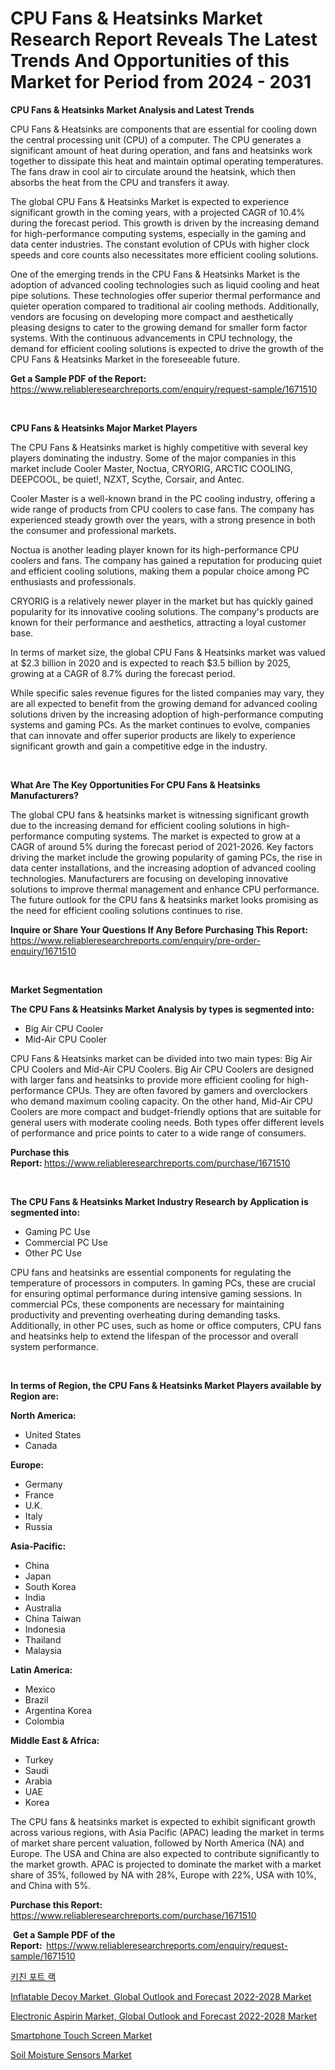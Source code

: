 <p><h1>CPU Fans & Heatsinks Market Research Report Reveals The Latest Trends And Opportunities of this Market for Period from 2024 - 2031</h1></p><p><strong>CPU Fans & Heatsinks Market Analysis and Latest Trends</strong></p>
<p><p>CPU Fans & Heatsinks are components that are essential for cooling down the central processing unit (CPU) of a computer. The CPU generates a significant amount of heat during operation, and fans and heatsinks work together to dissipate this heat and maintain optimal operating temperatures. The fans draw in cool air to circulate around the heatsink, which then absorbs the heat from the CPU and transfers it away.</p><p>The global CPU Fans & Heatsinks Market is expected to experience significant growth in the coming years, with a projected CAGR of 10.4% during the forecast period. This growth is driven by the increasing demand for high-performance computing systems, especially in the gaming and data center industries. The constant evolution of CPUs with higher clock speeds and core counts also necessitates more efficient cooling solutions.</p><p>One of the emerging trends in the CPU Fans & Heatsinks Market is the adoption of advanced cooling technologies such as liquid cooling and heat pipe solutions. These technologies offer superior thermal performance and quieter operation compared to traditional air cooling methods. Additionally, vendors are focusing on developing more compact and aesthetically pleasing designs to cater to the growing demand for smaller form factor systems. With the continuous advancements in CPU technology, the demand for efficient cooling solutions is expected to drive the growth of the CPU Fans & Heatsinks Market in the foreseeable future.</p></p>
<p><strong>Get a Sample PDF of the Report:&nbsp;</strong> <a href="https://www.reliableresearchreports.com/enquiry/request-sample/1671510">https://www.reliableresearchreports.com/enquiry/request-sample/1671510</a></p>
<p>&nbsp;</p>
<p><strong>CPU Fans & Heatsinks Major Market Players</strong></p>
<p><p>The CPU Fans & Heatsinks market is highly competitive with several key players dominating the industry. Some of the major companies in this market include Cooler Master, Noctua, CRYORIG, ARCTIC COOLING, DEEPCOOL, be quiet!, NZXT, Scythe, Corsair, and Antec.</p><p>Cooler Master is a well-known brand in the PC cooling industry, offering a wide range of products from CPU coolers to case fans. The company has experienced steady growth over the years, with a strong presence in both the consumer and professional markets.</p><p>Noctua is another leading player known for its high-performance CPU coolers and fans. The company has gained a reputation for producing quiet and efficient cooling solutions, making them a popular choice among PC enthusiasts and professionals.</p><p>CRYORIG is a relatively newer player in the market but has quickly gained popularity for its innovative cooling solutions. The company's products are known for their performance and aesthetics, attracting a loyal customer base.</p><p>In terms of market size, the global CPU Fans & Heatsinks market was valued at $2.3 billion in 2020 and is expected to reach $3.5 billion by 2025, growing at a CAGR of 8.7% during the forecast period.</p><p>While specific sales revenue figures for the listed companies may vary, they are all expected to benefit from the growing demand for advanced cooling solutions driven by the increasing adoption of high-performance computing systems and gaming PCs. As the market continues to evolve, companies that can innovate and offer superior products are likely to experience significant growth and gain a competitive edge in the industry.</p></p>
<p>&nbsp;</p>
<p><strong>What Are The Key Opportunities For CPU Fans & Heatsinks Manufacturers?</strong></p>
<p><p>The global CPU fans & heatsinks market is witnessing significant growth due to the increasing demand for efficient cooling solutions in high-performance computing systems. The market is expected to grow at a CAGR of around 5% during the forecast period of 2021-2026. Key factors driving the market include the growing popularity of gaming PCs, the rise in data center installations, and the increasing adoption of advanced cooling technologies. Manufacturers are focusing on developing innovative solutions to improve thermal management and enhance CPU performance. The future outlook for the CPU fans & heatsinks market looks promising as the need for efficient cooling solutions continues to rise.</p></p>
<p><strong>Inquire or Share Your Questions If Any Before Purchasing This Report:</strong> <a href="https://www.reliableresearchreports.com/enquiry/pre-order-enquiry/1671510">https://www.reliableresearchreports.com/enquiry/pre-order-enquiry/1671510</a></p>
<p>&nbsp;</p>
<p><strong>Market Segmentation</strong></p>
<p><strong>The CPU Fans & Heatsinks Market Analysis by types is segmented into:</strong></p>
<p><ul><li>Big Air CPU Cooler</li><li>Mid-Air CPU Cooler</li></ul></p>
<p><p>CPU Fans & Heatsinks market can be divided into two main types: Big Air CPU Coolers and Mid-Air CPU Coolers. Big Air CPU Coolers are designed with larger fans and heatsinks to provide more efficient cooling for high-performance CPUs. They are often favored by gamers and overclockers who demand maximum cooling capacity. On the other hand, Mid-Air CPU Coolers are more compact and budget-friendly options that are suitable for general users with moderate cooling needs. Both types offer different levels of performance and price points to cater to a wide range of consumers.</p></p>
<p><strong>Purchase this Report:&nbsp;</strong><a href="https://www.reliableresearchreports.com/purchase/1671510">https://www.reliableresearchreports.com/purchase/1671510</a></p>
<p>&nbsp;</p>
<p><strong>The CPU Fans & Heatsinks Market Industry Research by Application is segmented into:</strong></p>
<p><ul><li>Gaming PC Use</li><li>Commercial PC Use</li><li>Other PC Use</li></ul></p>
<p><p>CPU fans and heatsinks are essential components for regulating the temperature of processors in computers. In gaming PCs, these are crucial for ensuring optimal performance during intensive gaming sessions. In commercial PCs, these components are necessary for maintaining productivity and preventing overheating during demanding tasks. Additionally, in other PC uses, such as home or office computers, CPU fans and heatsinks help to extend the lifespan of the processor and overall system performance.</p></p>
<p>&nbsp;</p>
<p><strong>In terms of Region, the CPU Fans & Heatsinks Market Players available by Region are:</strong></p>
<p>
    <p> <strong> North America: </strong>
        <ul>
            <li>United States</li>
            <li>Canada</li>
        </ul>
        </p> 
    <p> <strong> Europe: </strong>
        <ul>
            <li>Germany</li>
            <li>France</li>
            <li>U.K.</li>
            <li>Italy</li>
            <li>Russia</li>
        </ul>
        </p> 
    <p> <strong> Asia-Pacific: </strong>
        <ul>
            <li>China</li>
            <li>Japan</li>
            <li>South Korea</li>
            <li>India</li>
            <li>Australia</li>
            <li>China Taiwan</li>
            <li>Indonesia</li>
            <li>Thailand</li>
            <li>Malaysia</li>
        </ul>
        </p> 
    <p> <strong> Latin America: </strong>
        <ul>
            <li>Mexico</li>
            <li>Brazil</li>
            <li>Argentina Korea</li>
            <li>Colombia</li>
        </ul>
        </p> 
    <p> <strong> Middle East & Africa: </strong>
        <ul>
            <li>Turkey</li>
            <li>Saudi</li>
            <li>Arabia</li>
            <li>UAE</li>
            <li>Korea</li>
        </ul>
    </p>
    </p>
<p><p>The CPU fans & heatsinks market is expected to exhibit significant growth across various regions, with Asia Pacific (APAC) leading the market in terms of market share percent valuation, followed by North America (NA) and Europe. The USA and China are also expected to contribute significantly to the market growth. APAC is projected to dominate the market with a market share of 35%, followed by NA with 28%, Europe with 22%, USA with 10%, and China with 5%.</p></p>
<p><strong>Purchase this Report: </strong><a href="https://www.reliableresearchreports.com/purchase/1671510">https://www.reliableresearchreports.com/purchase/1671510</a></p>
<p>&nbsp;<strong>Get a Sample PDF of the Report:&nbsp;&nbsp;</strong><a href="https://www.reliableresearchreports.com/enquiry/request-sample/1671510">https://www.reliableresearchreports.com/enquiry/request-sample/1671510</a></p>
<p><strong></strong></p>
<p><p><a href="https://medium.com/@snake68678/%EC%A3%BC%EB%B0%A9-%EB%83%84%EB%B9%84-%EA%B1%B0%EC%B9%98%EB%8C%80-%EC%8B%9C%EC%9E%A5-%EB%B6%84%EC%84%9D-%EA%B8%80%EB%A1%9C%EB%B2%8C-%EC%82%B0%EC%97%85-%EC%A0%84%EB%A7%9D-%EB%B0%8F-%EC%98%88%EC%B8%A1-2024%EB%85%84%EB%B6%80%ED%84%B0-2031%EB%85%84-ee0cef89bb53">키친 포트 랙</a></p><p><a href="https://www.linkedin.com/pulse/inflatable-decoy-market-global-outlook-forecast-2022-2028-lbjzc?trackingId=UXpgHTmvNXVBPlE4zUxNxw%3D%3D">Inflatable Decoy Market, Global Outlook and Forecast 2022-2028 Market</a></p><p><a href="https://www.linkedin.com/pulse/electronic-aspirin-market-global-outlook-forecast-2022-2028-c5khc?trackingId=LqDDHvOqJM%2BQfQu%2BKLeptg%3D%3D">Electronic Aspirin Market, Global Outlook and Forecast 2022-2028 Market</a></p><p><a href="https://github.com/yoshih12/Market-Research-Report-List-2/blob/main/smartphone-touch-screen-market.md">Smartphone Touch Screen Market</a></p><p><a href="https://github.com/jerrycopelandthomaswsqd8q/Market-Research-Report-List-2/blob/main/soil-moisture-sensors-market.md">Soil Moisture Sensors Market</a></p></p>